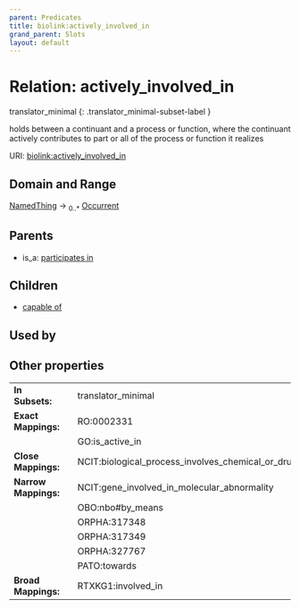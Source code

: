 ```yaml
---
parent: Predicates
title: biolink:actively_involved_in
grand_parent: Slots
layout: default
---
```


# Relation: actively_involved_in

translator_minimal
{: .translator_minimal-subset-label }


holds between a continuant and a process or function, where the continuant actively contributes to part or all of the process or function it realizes

URI: [biolink:actively_involved_in](https://w3id.org/biolink/vocab/actively_involved_in)

## Domain and Range

[NamedThing](NamedThing.md) ->  <sub>0..*</sub> [Occurrent](Occurrent.md)

## Parents

 *  is_a: [participates in](participates_in.md)

## Children

 *  [capable of](capable_of.md)

## Used by


## Other properties

|  |  |  |
| --- | --- | --- |
| **In Subsets:** | | translator_minimal |
| **Exact Mappings:** | | RO:0002331 |
|  | | GO:is_active_in |
| **Close Mappings:** | | NCIT:biological_process_involves_chemical_or_drug |
| **Narrow Mappings:** | | NCIT:gene_involved_in_molecular_abnormality |
|  | | OBO:nbo#by_means |
|  | | ORPHA:317348 |
|  | | ORPHA:317349 |
|  | | ORPHA:327767 |
|  | | PATO:towards |
| **Broad Mappings:** | | RTXKG1:involved_in |

